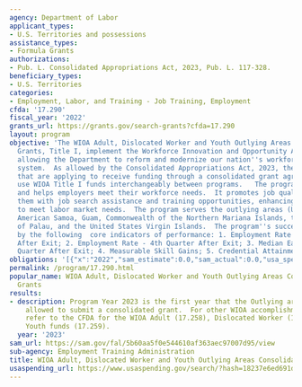 ```yaml
---
agency: Department of Labor
applicant_types:
- U.S. Territories and possessions
assistance_types:
- Formula Grants
authorizations:
- Pub. L. Consolidated Appropriations Act, 2023, Pub. L. 117-328.
beneficiary_types:
- U.S. Territories
categories:
- Employment, Labor, and Training - Job Training, Employment
cfda: '17.290'
fiscal_year: '2022'
grants_url: https://grants.gov/search-grants?cfda=17.290
layout: program
objective: 'The WIOA Adult, Dislocated Worker and Youth Outlying Areas Consolidated
  Grants, Title I, implement the Workforce Innovation and Opportunity Act legislation,
  allowing the Department to reform and modernize our nation''s workforce development
  system.  As allowed by the Consolidated Appropriations Act, 2023, the outlying areas
  that are applying to receive funding through a consolidated grant agreement, may
  use WIOA Title I funds interchangeably between programs.   The program serves individuals
  and helps employers meet their workforce needs.  It promotes job quality by providing
  them with job search assistance and training opportunities, enhancing their skills
  to meet labor market needs.  The program serves the outlying areas (US territories):
  American Samoa, Guam, Commonwealth of the Northern Mariana Islands, the Republic
  of Palau, and the United States Virgin Islands.  The program''s success is measured
  by the following  core indicators of performance: 1. Employment Rate - 2nd Quarter
  After Exit; 2. Employment Rate - 4th Quarter After Exit; 3. Median Earnings -  2nd
  Quarter After Exit; 4. Measurable Skill Gains; 5. Credential Attainment Rate.'
obligations: '[{"x":"2022","sam_estimate":0.0,"sam_actual":0.0,"usa_spending_actual":0.0},{"x":"2023","sam_estimate":8000000.0,"sam_actual":0.0,"usa_spending_actual":573487.0},{"x":"2024","sam_estimate":8000000.0,"sam_actual":0.0,"usa_spending_actual":1114044.0}]'
permalink: /program/17.290.html
popular_name: WIOA Adult, Dislocated Worker and Youth Outlying Areas Consolidated
  Grants
results:
- description: Program Year 2023 is the first year that the Outlying areas are being
    allowed to submit a consolidated grant.  For other WIOA accomplishments, please
    refer to the CFDA for the WIOA Adult (17.258), Dislocated Worker (17.278) and
    Youth funds (17.259).
  year: '2023'
sam_url: https://sam.gov/fal/5b60aa5f0e544610af363aec97007d95/view
sub-agency: Employment Training Administration
title: WIOA Adult, Dislocated Worker and Youth Outlying Areas Consolidated Grants
usaspending_url: https://www.usaspending.gov/search/?hash=18237e6ed691dc405fae4507f8e59b77
---
```

